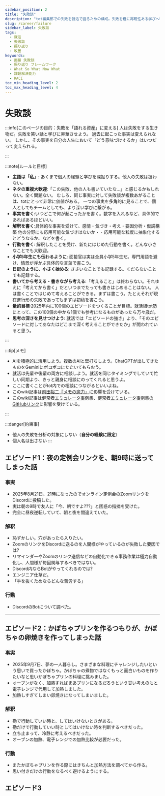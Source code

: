 ```yaml
---
sidebar_position: 2
title: "失敗談"
description: "tot編集部での失敗を就活で語るための構成。失敗を糧に再現性ある学びへ転換。"
slug: /career/failure
sidebar_label: 失敗談
tags:
  - 就活
  - 失敗談
  - 振り返り
  - 改善
keywords:
  - 面接 失敗談
  - 振り返り フレームワーク
  - What So What Now What
  - 課題解決能力
  - RACI
toc_min_heading_level: 2
toc_max_heading_level: 4
---
```



# 失敗談

:::info[このページの目的：失敗を「語れる資産」に変える] 
人は失敗をする生き物だ。失敗を笑い話と学びに昇華させよう。
過去に起こった事実は変えられない。
しかし、その事実を自分の人生において「どう意味づけするか」はいつだって変えられる。

:::

:::note[ルールと目標]
- **主語は「私」**: あくまで個人の経験と学びを深掘りする。他人の失敗は扱わない。
- **ネタの重複大歓迎**:「この失敗、他の人も書いていたな…」と感じるかもしれない。全く問題ない。
    むしろ、同じ事実に対して失敗談が複数あがることは、totにとって非常に価値がある。
    一つの事実を多角的に見ることで、個人としてもチームとしても、より深い学びに繋がる。
- **事実を書く**:いつどこで何が起こったかを書く。数字を入れるなど、具体的であればあるほどいい。
- **解釈を書く**:具体的な事実を受けて、感情・気づき・考え・要因分析・仮説構築
    他の分野にも応用可能な気づきはないか・・応用可能な粒度に抽象化するとどうなるか、などを書く。
- **行動を書く**: 解釈したことを受け、新たにはじめた行動を書く。どんな小さなことでも大歓迎。
- **小学5年生にも伝わるように**: 面接官は実は全員小学5年生だ。専門用語を避け、情景が浮かぶ具体的な言葉で書こう。
- **日記のように、小さく始める**: ささいなことでも記録する。くだらないことでも記録する。
- **書いてから考える・書きながら考える**:「考えること」は終わらない。それゆえに「考えてから書く」だといつまでたっても書きはじめることはない。
人は書くことではじめて考えることができる。まずは書こう。たとえそれが現在進行形の失敗であってもまずは初稿を書こう。
- **量的目標**:2025年内に100個のエピソードをつくることが目標。就活組tot勢にとって、この100個の中から1個でも参考になるものがあったら万々歳だ。
- **思考の深さを見せつけよう**: 就活では「エピソードの強さ」より、「そのエピソードに対してあなたはどこまで深く考えることができたか」が問われていると思う。

:::

:::tip[メモ]
- AIを積極的に活用しよう。複数のAIと壁打ちしよう。ChatGPTが出してきたものをGeminiにボコボコにたたいてもらおう。
- 就活は先輩や後輩の両方に相談しよう。就活を同じタイミングでしていて忙しい同期より、きっと親身に相談にのってくれると思うよ。
- ここに書くことがtot内での相談につながるといいよね。
- このwiki記事は[前田裕二『メモの魔力』](https://www.valuebooks.jp/%E3%83%A1%E3%83%A2%E3%81%AE%E9%AD%94%E5%8A%9B--NewsPicks-Book-/bp/VS0052217025)に影響を受けている。
- このwiki記事は[健常者エミュレータ事例集](https://healthy-person-emulator.org/readme)、[健常者エミュレータ事例集のGitHubリンク](https://github.com/sora32127/healthy-person-emulator-dotorg)に影響を受けている。

:::

:::danger[約束事]

- 他人の失敗を分析の対象にしない（**自分の経験に限定**）
- 個人名は出さない
:::



## エピソード1：夜の定例会リンクを、朝9時に送ってしまった話


### 事実
- 2025年8月21日、21時になったのでオンライン定例会のZoomリンクをDiscordに投稿した。
- 実は朝の9時で友人に「今、朝ですよ???」と困惑の指摘を受けた。
- 完全に昼夜逆転していて、朝と夜を間違えていた。


### 解釈
- 恥ずかしい。穴があったら入りたい。
- ZoomのリンクをDiscordに送るのを人間様がやっているのが失敗した要因では?
- リマインダーやZoomのリンク送信などの自動化できる事務作業は極力自動化し、人間様が毎回関与するべきではない。
- Discord内ならBotがやってくれるのでは?
- エンジニア仕草だ。
- 「手を抜くためならどんな苦労する」

### 行動
- DiscordのBotについて調べた。

---

## エピソード2：かぼちゃプリンを作るつもりが、かぼちゃの卵焼きを作ってしまった話


### 事実
- 2025年9月7日、夢の一人暮らし。さまざまな料理にチャレンジしたいという思いで買ったかぼちゃ。かぼちゃの煮物ではなくもっと面白いものを作りたいなと思いかぼちゃプリンの料理に挑みました。
- オーブンがなく、加熱すればまあプリンになるだろうという甘い考えのもと電子レンジで代用して加熱しました。
- 加熱しすぎてしまい卵焼きになってしまいました。

### 解釈
- 勘で行動していい時と、してはいけないときがある。
- 勘だけで行動していい時としてはいけない時を判断するべきだった。
- 立ち止まって、冷静に考えるべきだった。
- オーブンの加熱、電子レンジでの加熱比較が必要だった。

### 行動
- またかぼちゃプリンを作る際にはきちんと加熱方法を調べてから作る。
- 思い付きだけの行動をなるべく避けるようにする。

## エピソード3

